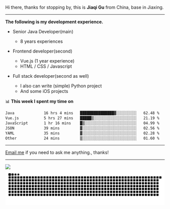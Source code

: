 Hi there, thanks for stopping by, this is **Jiaqi Gu** from China, base in Jiaxing.

---

**The following is my development experience.**

- Senior Java Developer(main)
  - 8 years experiences

- Frontend developer(second)
  - Vue.js (1 year experience)
  - HTML / CSS / Javascript
  
- Full stack developer(second as well)
  - I also can write (simple) Python project
  - And some iOS projects

📊 **This week I spent my time on**
<!--START_SECTION:waka-->

```text
Java             16 hrs 4 mins   ███████████████▓░░░░░░░░░   62.48 %
Vue.js           5 hrs 27 mins   █████▒░░░░░░░░░░░░░░░░░░░   21.19 %
JavaScript       1 hr 16 mins    █▒░░░░░░░░░░░░░░░░░░░░░░░   04.99 %
JSON             39 mins         ▓░░░░░░░░░░░░░░░░░░░░░░░░   02.56 %
YAML             35 mins         ▓░░░░░░░░░░░░░░░░░░░░░░░░   02.28 %
Other            24 mins         ▒░░░░░░░░░░░░░░░░░░░░░░░░   01.60 %
```

<!--END_SECTION:waka-->

---

[Email me](mailto:htk2klwgr@mozmail.com?subject=Hiring_from_GitHub) if you need to ask me anything., thanks!

---

![]( https://visitor-badge.glitch.me/badge?page_id=githubgujiaqi)
![]( https://github.com/droid-Q/droid-Q/raw/output/github-contribution-grid-snake.svg#gh-dark-mode-only)
